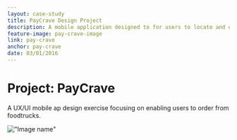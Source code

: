 ```yaml
---
layout: case-study
title: PayCrave Design Project
description: A mobile application designed to for users to locate and order from foodtrucks. Project included mobile application design.
feature-image: pay-crave-image
link: pay-crave
anchor: pay-crave
date: 03/01/2016
---
```


# Project: PayCrave

A UX/UI mobile ap design exercise focusing on enabling users to order from foodtrucks.

!["Image name"](/images/fitch-logo.png)